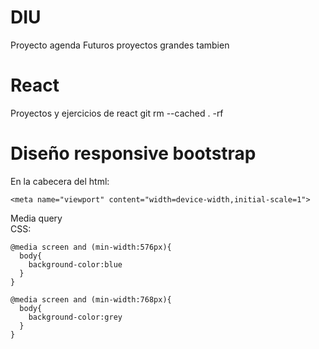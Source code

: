 # DIU
Proyecto agenda 
Futuros proyectos grandes tambien

# React
Proyectos y ejercicios de react
git rm --cached . -rf

# Diseño responsive bootstrap
En la cabecera del html:
~~~
<meta name="viewport" content="width=device-width,initial-scale=1">
~~~
Media query  
CSS:
~~~
@media screen and (min-width:576px){
  body{
    background-color:blue
  }
}

@media screen and (min-width:768px){
  body{
    background-color:grey
  }
}
~~~
